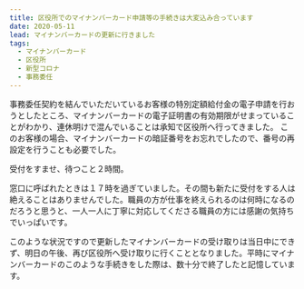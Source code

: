 ```yaml
---
title: 区役所でのマイナンバーカード申請等の手続きは大変込み合っています
date: 2020-05-11
lead: マイナンバーカードの更新に行きました
tags:
  - マイナンバーカード
  - 区役所
  - 新型コロナ
  - 事務委任
---
```


事務委任契約を結んでいただいているお客様の特別定額給付金の電子申請を行おうとしたところ、マイナンバーカードの電子証明書の有効期限がせまっていることがわかり、連休明けで混んでいることは承知で区役所へ行ってきました。
このお客様の場合、マイナンバーカードの暗証番号をお忘れでしたので、番号の再設定を行うことも必要でした。

受付をすませ、待つこと２時間。

窓口に呼ばれたときは１７時を過ぎていました。その間も新たに受付をする人は絶えることはありませんでした。職員の方が仕事を終えられるのは何時になるのだろうと思うと、一人一人に丁寧に対応してくださる職員の方には感謝の気持ちでいっぱいです。

このような状況ですので更新したマイナンバーカードの受け取りは当日中にできず、明日の午後、再び区役所へ受け取りに行くこととなりました。平時にマイナンバーカードのこのような手続きをした際は、数十分で終了したと記憶しています。
